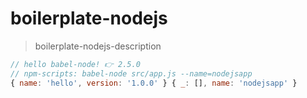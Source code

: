 # boilerplate-nodejs
> boilerplate-nodejs-description

```js
// hello babel-node! 👉 2.5.0
// npm-scripts: babel-node src/app.js --name=nodejsapp
{ name: 'hello', version: '1.0.0' } { _: [], name: 'nodejsapp' }
```
